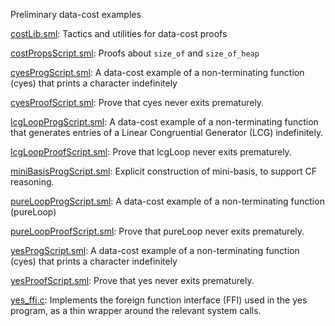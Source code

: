 Preliminary data-cost examples

[costLib.sml](costLib.sml):
Tactics and utilities for data-cost proofs

[costPropsScript.sml](costPropsScript.sml):
Proofs about `size_of` and `size_of_heap`

[cyesProgScript.sml](cyesProgScript.sml):
A data-cost example of a non-terminating function (cyes)
that prints a character indefinitely

[cyesProofScript.sml](cyesProofScript.sml):
Prove that cyes never exits prematurely.

[lcgLoopProgScript.sml](lcgLoopProgScript.sml):
A data-cost example of a non-terminating function that generates
entries of a Linear Congruential Generator (LCG) indefinitely.

[lcgLoopProofScript.sml](lcgLoopProofScript.sml):
Prove that lcgLoop never exits prematurely.

[miniBasisProgScript.sml](miniBasisProgScript.sml):
Explicit construction of mini-basis, to support CF reasoning.

[pureLoopProgScript.sml](pureLoopProgScript.sml):
A data-cost example of a non-terminating function (pureLoop)

[pureLoopProofScript.sml](pureLoopProofScript.sml):
Prove that pureLoop never exits prematurely.

[yesProgScript.sml](yesProgScript.sml):
A data-cost example of a non-terminating function (cyes)
that prints a character indefinitely

[yesProofScript.sml](yesProofScript.sml):
Prove that yes never exits prematurely.

[yes_ffi.c](yes_ffi.c):
Implements the foreign function interface (FFI) used in the yes program,
as a thin wrapper around the relevant system calls.
